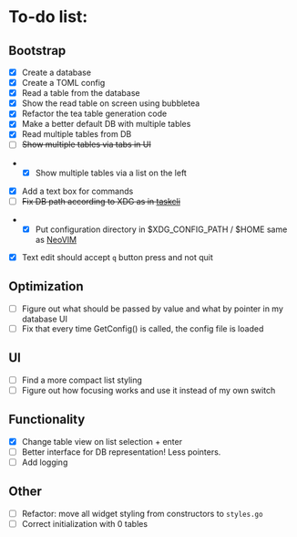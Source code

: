 # To-do list:
## Bootstrap
- [x] Create a database
- [x] Create a TOML config
- [x] Read a table from the database
- [x] Show the read table on screen using bubbletea
- [x] Refactor the tea table generation code
- [x] Make a better default DB with multiple tables
- [x] Read multiple tables from DB
- [ ] ~~Show multiple tables via tabs in UI~~
- - [x] Show multiple tables via a list on the left
- [x] Add a text box for commands
- [ ] ~~Fix DB path according to XDG as in [taskcli](https://github.com/charmbracelet/taskcli)~~
- - [x] Put configuration directory in $XDG_CONFIG_PATH / $HOME same as [NeoVIM](https://wiki.archlinux.org/title/Neovim#:~:text=%7C%7C%20fvimAUR-,Configuration,config%2Fnvim%2Finit.)
- [x] Text edit should accept `q` button press and not quit
## Optimization
- [ ] Figure out what should be passed by value and what by pointer in my database UI
- [ ] Fix that every time GetConfig() is called, the config file is loaded
## UI
- [ ] Find a more compact list styling
- [ ] Figure out how focusing works and use it instead of my own switch
## Functionality
- [x] Change table view on list selection + enter
- [ ] Better interface for DB representation! Less pointers.
- [ ] Add logging
## Other
- [ ] Refactor: move all widget styling from constructors to `styles.go`
- [ ] Correct initialization with 0 tables
